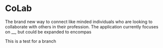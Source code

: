 # CoLab
The brand new way to connect like minded individuals who are looking to collaborate with others in their profession. The application currently focuses on __, but could be expanded to encompas

This is a test for a branch